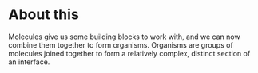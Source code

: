 # About this

Molecules give us some building blocks to work with, and we can now combine them together to form organisms. Organisms are groups of molecules joined together to form a relatively complex, distinct section of an interface.
